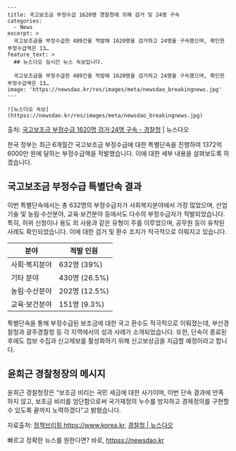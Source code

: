     ---
    title: 국고보조금 부정수급 1620명 경찰청에 의해 검거 및 24명 구속
    categories:
      - News
    excerpt: >
      국고보조금을 부정수급한 489건을 적발해 1620명을 검거하고 24명을 구속했으며, 확인한 부정수급액은 13…
    feature_text: >
      ## 뉴스다오 실시간 뉴스 속보입니다.
    
      국고보조금을 부정수급한 489건을 적발해 1620명을 검거하고 24명을 구속했으며, 확인한 부정수급액은 13…
    image: 'https://newsdao.kr/res/images/meta/newsdao_breakingnews.jpg'
    ---
    
    ![뉴스다오 속보](httpss://newsdao.kr/res/images/meta/newsdao_breakingnews.jpg)

<p>출처: <a href="httpss://newsdao.kr/2851" rel="dofollow">국고보조금 부정수급 1620명 검거·24명 구속 - 경찰청</a> | 뉴스다오</p>

<p data-ke-size="size16">한국 정부는 최근 6개월간 국고보조금 부정수급에 대한 특별단속을 진행하여 1372억 6000만 원에 달하는 부정수급액을 적발했습니다. 이에 대한 세부 내용을 살펴보도록 하겠습니다.</p>

<h2 data-ke-size="size26">국고보조금 부정수급 특별단속 결과</h2>

<p data-ke-size="size16">이번 특별단속에서는 총 632명의 부정수급자가 사회복지분야에서 가장 많았으며, 산업기술 및 농림·수산분야, 교육·보건분야 등에서도 다수의 부정수급자가 적발되었습니다. 특히, 허위 신청이나 용도 외 사용과 같은 유형이 주를 이루었으며, 공무원 등이 유착된 사례도 확인되었습니다. 이에 대한 검거 및 환수 조치가 적극적으로 이뤄지고 있습니다.</p>

<table>
	<thead>
		<tr>
			<th>분야</th>
			<th>적발 인원</th>
		</tr>
	</thead>
	<tbody>
		<tr>
			<td>사회·복지분야</td>
			<td>632명 (39%)</td>
		</tr>
		<tr>
			<td>기타 분야</td>
			<td>430명 (26.5%)</td>
		</tr>
		<tr>
			<td>농림·수산분야</td>
			<td>202명 (12.5%)</td>
		</tr>
		<tr>
			<td>교육·보건분야</td>
			<td>151명 (9.3%)</td>
		</tr>
	</tbody>
</table>

<p data-ke-size="size16">특별단속을 통해 부정수급된 보조금에 대한 국고 환수도 적극적으로 이뤄졌는데, 부산경찰청과 광주경찰청 등 각 지역에서의 성과 사례가 소개되었습니다. 또한, 단속이 종료된 후에도 첩보 수집과 신고제보를 활성화하기 위해 신고보상금을 지급할 예정이라고 합니다.</p>

<h2 data-ke-size="size26">윤희근 경찰청장의 메시지</h2>

<p data-ke-size="size16">윤희근 경찰청장은 “보조금 비리는 국민 세금에 대한 사기이며, 이번 단속 결과에 만족하지 않고, 보조금 비리를 엄단함으로써 국가재정의 누수를 방지하고 경제정의를 구현할 수 있도록 끝까지 노력하겠다”고 밝혔습니다.</p>

<p data-ke-size="size16">자료출처: <a href='https://www.korea.kr'>정책브리핑 https://www.korea.kr</a>, <a href='httpss://newsdao.kr/2851'>경찰청 | 뉴스다오</a></p>
 

빠르고 정확한 뉴스를 원한다면? 바로, <a href="httpss://newsdao.kr" rel="dofollow">httpss://newsdao.kr</a>


    